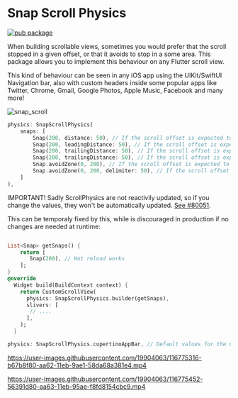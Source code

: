 # Snap Scroll Physics

[![pub package](https://img.shields.io/pub/v/snap_scroll_physics.svg)](https://pub.dev/packages/snap_scroll_physics)  

When building scrollable views, sometimes you would prefer that the scroll stopped in a given offset, or that it avoids to stop in a some area. This package allows you to implement this behaviour on any Flutter scroll view.

This kind of behaviour can be seen in any iOS app using the UIKit/SwiftUI Navigation bar, also with custom headers inside some popular apps like Twitter, Chrome, Gmail, Google Photos, Apple Music, Facebook and many more!

![snap_scroll](https://user-images.githubusercontent.com/19904063/116774715-bb3e4480-aa5e-11eb-8c17-fd9888116001.png)

```dart
physics: SnapScrollPhysics(
    snaps: [
        Snap(200, distance: 50), // If the scroll offset is expected to stop between 150-250 the scroll will snap to 200,
        Snap(200, leadingDistance: 50), // If the scroll offset is expected to stop  between 150-200 the scroll will snap to 200,
        Snap(200, trailingDistance: 50), // If the scroll offset is expected to stop between 150-200 the scroll will snap to 200,
        Snap(200, trailingDistance: 50), // If the scroll offset is expected to stop between 150-200 the scroll will snap to 200,
        Snap.avoidZone(0, 200), // If the scroll offset is expected to stop between 0-200, the scroll will snap to 0 if the expected one is between 0-99, and to 200 if it is between 100-200,
        Snap.avoidZone(0, 200, delimiter: 50), // If the scroll offset is expected to stop between 0-200, the scroll will snap to 0 if the expected one is between 0-49, and to 200 if it is between 50-200
    ]
),
```

IMPORTANT! Sadly ScrollPhysics are not reactivily updated, so if you change the values, they won't be automatically  updated. [See #80051](https://github.com/flutter/flutter/issues/80051).


This can be temporaly fixed by this, while is discouraged in production if no changes are needed at runtime:
```dart

List<Snap> getSnaps() {
    return [
       Snap(200), // Hot reload works
    ];
}
@override
  Widget build(BuildContext context) {
    return CustomScrollView(
      physics: SnapScrollPhysics.builder(getSnaps),
      slivers: [
       // ....
      ],
    );
  }
```




```dart
physics: SnapScrollPhysics.cupertinoAppBar, // Default values for the Cupertino appbar
```





https://user-images.githubusercontent.com/19904063/116775316-b67b8f80-aa62-11eb-9ae1-58da68a381e4.mp4


https://user-images.githubusercontent.com/19904063/116775452-56391d80-aa63-11eb-95ae-f8fd8154cbc9.mp4

